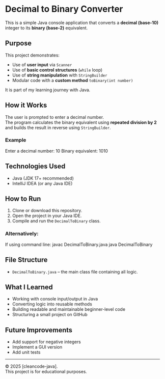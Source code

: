 # Decimal to Binary Converter

This is a simple Java console application that converts a **decimal (base-10)** integer to its **binary (base-2)** equivalent.

## Purpose

This project demonstrates:
- Use of **user input** via `Scanner`
- Use of **basic control structures** (`while` loop)
- Use of **string manipulation** with `StringBuilder`
- Modular code with a **custom method** `toBinary(int number)`

It is part of my learning journey with Java.

## How it Works

The user is prompted to enter a decimal number.  
The program calculates the binary equivalent using **repeated division by 2** and builds the result in reverse using `StringBuilder`.

### Example
Enter a decimal number: 10
Binary equivalent: 1010


## Technologies Used

- Java (JDK 17+ recommended)
- IntelliJ IDEA (or any Java IDE)

## How to Run

1. Clone or download this repository.
2. Open the project in your Java IDE.
3. Compile and run the `DecimalToBinary` class.

### Alternatively:
If using command line:
javac DecimalToBinary.java
java DecimalToBinary


## File Structure

- `DecimalToBinary.java` – the main class file containing all logic.

## What I Learned

- Working with console input/output in Java
- Converting logic into reusable methods
- Building readable and maintainable beginner-level code
- Structuring a small project on GitHub

## Future Improvements

- Add support for negative integers
- Implement a GUI version
- Add unit tests

---

© 2025 [cleancode-java].  
This project is for educational purposes.
